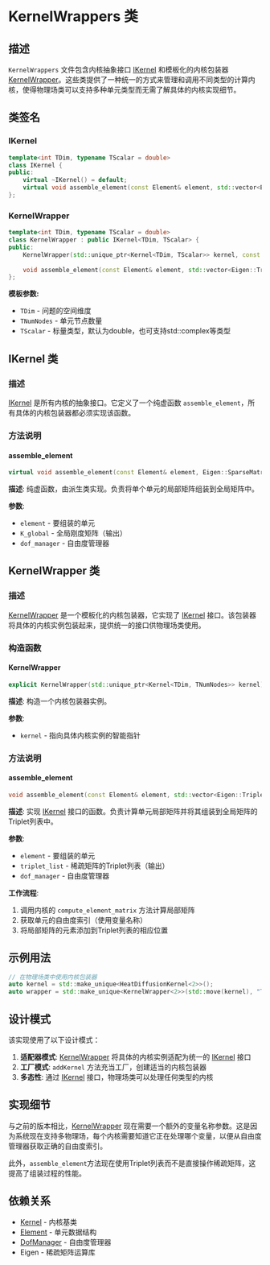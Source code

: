 # KernelWrappers 类

## 描述

`KernelWrappers` 文件包含内核抽象接口 [IKernel](#ikernel) 和模板化的内核包装器 [KernelWrapper](#kernelwrapper)。这些类提供了一种统一的方式来管理和调用不同类型的计算内核，使得物理场类可以支持多种单元类型而无需了解具体的内核实现细节。

## 类签名

### IKernel

```cpp
template<int TDim, typename TScalar = double>
class IKernel {
public:
    virtual ~IKernel() = default;
    virtual void assemble_element(const Element& element, std::vector<Eigen::Triplet<TScalar>>& triplet_list, const DofManager& dof_manager) = 0;
};
```

### KernelWrapper

```cpp
template<int TDim, typename TScalar = double>
class KernelWrapper : public IKernel<TDim, TScalar> {
public:
    KernelWrapper(std::unique_ptr<Kernel<TDim, TScalar>> kernel, const std::string& var_name);
    
    void assemble_element(const Element& element, std::vector<Eigen::Triplet<TScalar>>& triplet_list, const DofManager& dof_manager) override;
};
```

**模板参数:**
- `TDim` - 问题的空间维度
- `TNumNodes` - 单元节点数量
- `TScalar` - 标量类型，默认为double，也可支持std::complex<double>等类型

## IKernel 类

### 描述

[IKernel](#ikernel) 是所有内核的抽象接口。它定义了一个纯虚函数 `assemble_element`，所有具体的内核包装器都必须实现该函数。

### 方法说明

#### assemble_element

```cpp
virtual void assemble_element(const Element& element, Eigen::SparseMatrix<TScalar>& K_global, const DofManager& dof_manager) = 0;
```

**描述**: 纯虚函数，由派生类实现。负责将单个单元的局部矩阵组装到全局矩阵中。

**参数**:
- `element` - 要组装的单元
- `K_global` - 全局刚度矩阵（输出）
- `dof_manager` - 自由度管理器

## KernelWrapper 类

### 描述

[KernelWrapper](#kernelwrapper) 是一个模板化的内核包装器，它实现了 [IKernel](#ikernel) 接口。该包装器将具体的内核实例包装起来，提供统一的接口供物理场类使用。

### 构造函数

#### KernelWrapper

```cpp
explicit KernelWrapper(std::unique_ptr<Kernel<TDim, TNumNodes>> kernel);
```

**描述**: 构造一个内核包装器实例。

**参数**:
- `kernel` - 指向具体内核实例的智能指针

### 方法说明

#### assemble_element

```cpp
void assemble_element(const Element& element, std::vector<Eigen::Triplet<TScalar>>& triplet_list, const DofManager& dof_manager) override;
```

**描述**: 实现 [IKernel](#ikernel) 接口的函数。负责计算单元局部矩阵并将其组装到全局矩阵的Triplet列表中。

**参数**:
- `element` - 要组装的单元
- `triplet_list` - 稀疏矩阵的Triplet列表（输出）
- `dof_manager` - 自由度管理器

**工作流程**:
1. 调用内核的 `compute_element_matrix` 方法计算局部矩阵
2. 获取单元的自由度索引（使用变量名称）
3. 将局部矩阵的元素添加到Triplet列表的相应位置

## 示例用法

```cpp
// 在物理场类中使用内核包装器
auto kernel = std::make_unique<HeatDiffusionKernel<2>>();
auto wrapper = std::make_unique<KernelWrapper<2>>(std::move(kernel), "Temperature");
```

## 设计模式

该实现使用了以下设计模式：

1. **适配器模式**: [KernelWrapper](#kernelwrapper) 将具体的内核实例适配为统一的 [IKernel](#ikernel) 接口
2. **工厂模式**: `addKernel` 方法充当工厂，创建适当的内核包装器
3. **多态性**: 通过 [IKernel](#ikernel) 接口，物理场类可以处理任何类型的内核

## 实现细节

与之前的版本相比，[KernelWrapper](#kernelwrapper) 现在需要一个额外的变量名称参数。这是因为系统现在支持多物理场，每个内核需要知道它正在处理哪个变量，以便从自由度管理器获取正确的自由度索引。

此外，`assemble_element`方法现在使用Triplet列表而不是直接操作稀疏矩阵，这提高了组装过程的性能。

## 依赖关系

- [Kernel](Kernel.md) - 内核基类
- [Element](../../mesh/classes/Element.md) - 单元数据结构
- [DofManager](../../core/classes/DofManager.md) - 自由度管理器
- Eigen - 稀疏矩阵运算库